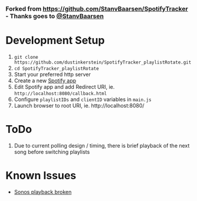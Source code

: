 ### Forked from https://github.com/StanvBaarsen/SpotifyTracker - Thanks goes to [@StanvBaarsen](https://github.com/StanvBaarsen)

# Development Setup
1. `git clone https://github.com/dustinkerstein/SpotifyTracker_playlistRotate.git`
1. `cd SpotifyTracker_playlistRotate`
1. Start your preferred http server
1. Create a new [Spotify app](https://developer.spotify.com/dashboard/applications/)
1. Edit Spotify app and add Redirect URI, ie. `http://localhost:8080/callback.html`
1. Configure `playlistIDs` and `clientID` variables in `main.js`
1. Launch browser to root URI, ie. http://localhost:8080/

# ToDo
1. Due to current polling design / timing, there is brief playback of the next song before switching playlists

# Known Issues
- [Sonos playback broken](https://community.spotify.com/t5/Spotify-for-Developers/Sonos-speakers-not-showing-in-GET-player-devices/td-p/5175462)